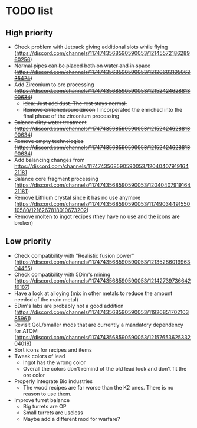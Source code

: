 # TODO list
## High priority
- Check problem with Jetpack giving additional slots while flying (https://discord.com/channels/1174743568590590053/1214557218628960256)
- ~~Normal pipes can be placed both on water and in space (https://discord.com/channels/1174743568590590053/1212060319506235424)~~
- ~~Add Zirconium to ore processing (https://discord.com/channels/1174743568590590053/1215242462881390634)~~
  - ~~Idea: Just add dust. The rest stays normal.~~
  - ~~Remove enriched/pure zircon~~ I incorperated the enriched into the final phase of the zirconium processing
- ~~Balance dirty water treatment (https://discord.com/channels/1174743568590590053/1215242462881390634)~~
- ~~Remove empty technologies (https://discord.com/channels/1174743568590590053/1215242462881390634)~~
- Add balancing changes from https://discord.com/channels/1174743568590590053/1204040791916421181
- Balance core fragment processing (https://discord.com/channels/1174743568590590053/1204040791916421181)
- Remove Lithium crystal since it has no use anymore (https://discord.com/channels/1174743568590590053/1174903449155010580/1216267818010673202)
- Remove molten to ingot recipes (they have no use and the icons are broken)

## Low priority
- Check compatibility with "Realistic fusion power" (https://discord.com/channels/1174743568590590053/1213528601996304455)
- Check compatibility with 5Dim's mining (https://discord.com/channels/1174743568590590053/1214273973664219187)
- Have a look at alloying (mix in other metals to reduce the amount needed of the main metal)
- 5Dim's labs are probably not a good addition (https://discord.com/channels/1174743568590590053/1192685170210385961)
- Revisit QoL/smaller mods that are currently a mandatory dependency for ATOM (https://discord.com/channels/1174743568590590053/1215765362533204019)
- Sort icons for recipes and items
- Tweak colors of lead
  - Ingot has the wrong color
  - Overall the colors don't remind of the old lead look and don't fit the ore color
- Properly integrate Bio industries
  - The wood recipes are far worse than the K2 ones. There is no reason to use them.
- Improve turret balance
  - Big turrets are OP
  - Small turrets are useless
  - Maybe add a different mod for warfare?
